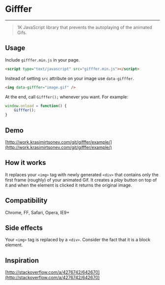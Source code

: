 # Gifffer

---

> 1K JavaScript library that prevents the autoplaying of the animated Gifs.

## Usage

Include `gifffer.min.js` in your page.

```html
<script type="text/javascript" src="gifffer.min.js"></script>
```

Instead of setting `src` attribute on your image use `data-gifffer`.

```html
<img data-gifffer="image.gif" />
```

At the end, call `Gifffer();` whenever you want. For example:

```js
window.onload = function() {
    Gifffer();
}
```

## Demo

[http://work.krasimirtsonev.com/git/gifffer/example/](http://work.krasimirtsonev.com/git/gifffer/example/)

## How it works

It replaces your `<img>` tag with newly generated `<div>` that contains only the first frame (roughly) of your animated Gif. It creates a *play* button on top of it and when the element is clicked it returns the original image.

## Compatibility

Chrome, FF, Safari, Opera, IE9+

## Side effects

Your `<img>` tag is replaced by a `<div>`. Consider the fact that it is a block element.

## Inspiration

[http://stackoverflow.com/a/4276742/642670](http://stackoverflow.com/a/4276742/642670)